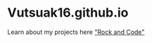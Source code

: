 # Vutsuak16.github.io
Learn about my projects here 
["Rock and Code"](http://vutsuak16.github.io/ )

